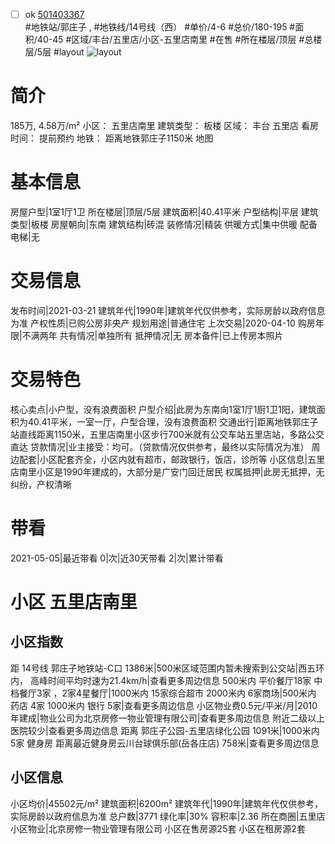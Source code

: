 - [ ] ok [501403367](https://bj.5i5j.com/ershoufang/501403367.html)  
 #地铁站/郭庄子 ,  #地铁线/14号线（西）
#单价/4-6 #总价/180-195 #面积/40-45   #区域/丰台/五里店/小区-五里店南里 #在售 #所在楼层/顶层 #总楼层/5层 #layout 
![layout](http://image2a.5i5j.com/bdir/layout/c2416fde150c4b4c8d294bef3574b19e.jpg_P5.jpg) 
# 简介 
 185万,  4.58万/m² 
小区： 五里店南里
建筑类型： 板楼
区域： 丰台 五里店
看房时间： 提前预约
地铁： 距离地铁郭庄子1150米 地图
# 基本信息 
 房屋户型|1室1厅1卫
所在楼层|顶层/5层
建筑面积|40.41平米
户型结构|平层
建筑类型|板楼
房屋朝向|东南
建筑结构|砖混
装修情况|精装
供暖方式|集中供暖
配备电梯|无
# 交易信息 
 发布时间|2021-03-21
建筑年代|1990年|建筑年代仅供参考，实际房龄以政府信息为准
产权性质|已购公房非央产
规划用途|普通住宅
上次交易|2020-04-10
购房年限|不满两年
共有情况|单独所有
抵押情况|无
房本备件|已上传房本照片
# 交易特色 
 核心卖点|小户型，没有浪费面积
户型介绍|此房为东南向1室1厅1厨1卫1阳，建筑面积为40.41平米，一室一厅，户型合理，没有浪费面积
交通出行|距离地铁郭庄子站直线距离1150米，五里店南里小区步行700米就有公交车站五里店站，多路公交直达
贷款情况|业主接受：均可。（贷款情况仅供参考，最终以实际情况为准）
周边配套|小区配套齐全，小区内就有超市，邮政银行，饭店，诊所等
小区信息|五里店南里小区是1990年建成的，大部分是广安门回迁居民
权属抵押|此房无抵押，无纠纷，产权清晰
# 带看 
 2021-05-05|最近带看	 0|次|近30天带看	 2|次|累计带看
# 小区 五里店南里
## 小区指数 
 距 14号线 郭庄子地铁站-C口 1386米|500米区域范围内暂未搜索到公交站|西五环内， 高峰时间平均时速为21.4km/h|查看更多周边信息
500米内 平价餐厅18家
中档餐厅3家 ，2家4星餐厅|1000米内 15家综合超市
2000米内 6家商场|500米内 药店 4家
1000米内 银行 5家|查看更多周边信息
小区物业费0.5元/平米/月|2010年建成|物业公司为北京房修一物业管理有限公司|查看更多周边信息
附近二级以上医院较少|查看更多周边信息
距离 郭庄子公园-五里店绿化公园 1091米|1000米内 5家 健身房
距离最近健身房云川台球俱乐部(岳各庄店) 758米|查看更多周边信息
## 小区信息 
 小区均价|45502元/m²
建筑面积|6200m²
建筑年代|1990年|建筑年代仅供参考，实际房龄以政府信息为准
总户数|3771
绿化率|30%
容积率|2.36
所在商圈|五里店
小区物业|北京房修一物业管理有限公司
小区在售房源25套
小区在租房源2套
